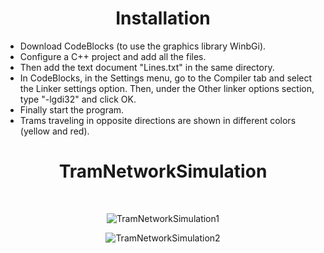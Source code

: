 
<div align="center">

# Installation
  
</div>

- Download CodeBlocks (to use the graphics library WinbGi).
- Configure a C++ project and add all the files.    
- Then add the text document "Lines.txt" in the same directory. 
- In CodeBlocks, in the Settings menu, go to the Compiler tab and select the Linker settings option. Then, under the Other linker options section, type "-lgdi32" and      click OK.
- Finally start the program.    
- Trams traveling in opposite directions are shown in different colors (yellow and red).  

<div align="center">

# TramNetworkSimulation
  
<br/>
  
![TramNetworkSimulation1](https://user-images.githubusercontent.com/120946916/233862425-80805603-8997-4d95-8dc4-0b8cc307929d.png)

![TramNetworkSimulation2](https://user-images.githubusercontent.com/120946916/233862433-c5f10739-97cb-4130-bfad-c48509bec4c9.png)

</div>


